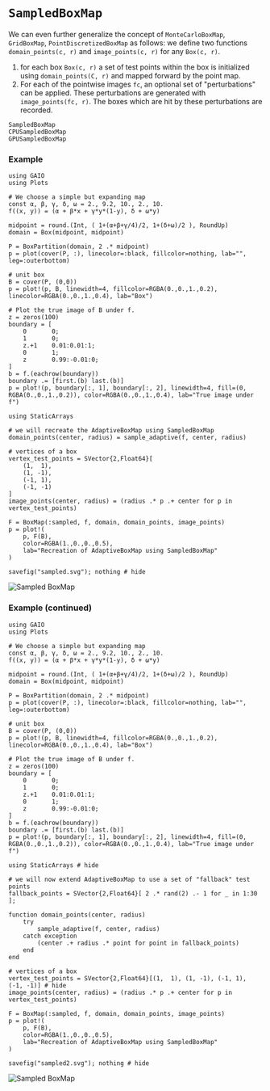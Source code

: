 # `SampledBoxMap`

We can even further generalize the concept of `MonteCarloBoxMap`, `GridBoxMap`, `PointDiscretizedBoxMap` as follows: we define two functions `domain_points(c, r)` and `image_points(c, r)` for any `Box(c, r)`. 
1. for each box `Box(c, r)` a set of test points within the box is initialized using `domain_points(C, r)` and mapped forward by the point map. 
2. For each of the pointwise images `fc`, an optional set of "perturbations" can be applied. These perturbations are generated with `image_points(fc, r)`. The boxes which are hit by these perturbations are recorded. 

```@docs
SampledBoxMap
CPUSampledBoxMap
GPUSampledBoxMap
```

### Example

```@setup 1
using GAIO
using Plots

# We choose a simple but expanding map
const α, β, γ, δ, ω = 2., 9.2, 10., 2., 10.
f((x, y)) = (α + β*x + γ*y*(1-y), δ + ω*y)

midpoint = round.(Int, ( 1+(α+β+γ/4)/2, 1+(δ+ω)/2 ), RoundUp)
domain = Box(midpoint, midpoint)

P = BoxPartition(domain, 2 .* midpoint)
p = plot(cover(P, :), linecolor=:black, fillcolor=nothing, lab="", leg=:outerbottom)

# unit box
B = cover(P, (0,0))
p = plot!(p, B, linewidth=4, fillcolor=RGBA(0.,0.,1.,0.2), linecolor=RGBA(0.,0.,1.,0.4), lab="Box")

# Plot the true image of B under f.
z = zeros(100)
boundary = [
    0       0;
    1       0;
    z.+1    0.01:0.01:1;
    0       1;
    z       0.99:-0.01:0;
]
b = f.(eachrow(boundary))
boundary .= [first.(b) last.(b)]
p = plot!(p, boundary[:, 1], boundary[:, 2], linewidth=4, fill=(0, RGBA(0.,0.,1.,0.2)), color=RGBA(0.,0.,1.,0.4), lab="True image under f")
```

```@repl 1
using StaticArrays

# we will recreate the AdaptiveBoxMap using SampledBoxMap
domain_points(center, radius) = sample_adaptive(f, center, radius)

# vertices of a box
vertex_test_points = SVector{2,Float64}[
    (1,  1),
    (1, -1),
    (-1, 1),
    (-1, -1)
]
image_points(center, radius) = (radius .* p .+ center for p in vertex_test_points)

F = BoxMap(:sampled, f, domain, domain_points, image_points)
p = plot!(
    p, F(B), 
    color=RGBA(1.,0.,0.,0.5), 
    lab="Recreation of AdaptiveBoxMap using SampledBoxMap"
)

savefig("sampled.svg"); nothing # hide
```

![Sampled BoxMap](sampled.svg)

### Example (continued)

```@setup 2
using GAIO
using Plots

# We choose a simple but expanding map
const α, β, γ, δ, ω = 2., 9.2, 10., 2., 10.
f((x, y)) = (α + β*x + γ*y*(1-y), δ + ω*y)

midpoint = round.(Int, ( 1+(α+β+γ/4)/2, 1+(δ+ω)/2 ), RoundUp)
domain = Box(midpoint, midpoint)

P = BoxPartition(domain, 2 .* midpoint)
p = plot(cover(P, :), linecolor=:black, fillcolor=nothing, lab="", leg=:outerbottom)

# unit box
B = cover(P, (0,0))
p = plot!(p, B, linewidth=4, fillcolor=RGBA(0.,0.,1.,0.2), linecolor=RGBA(0.,0.,1.,0.4), lab="Box")

# Plot the true image of B under f.
z = zeros(100)
boundary = [
    0       0;
    1       0;
    z.+1    0.01:0.01:1;
    0       1;
    z       0.99:-0.01:0;
]
b = f.(eachrow(boundary))
boundary .= [first.(b) last.(b)]
p = plot!(p, boundary[:, 1], boundary[:, 2], linewidth=4, fill=(0, RGBA(0.,0.,1.,0.2)), color=RGBA(0.,0.,1.,0.4), lab="True image under f")
```

```@repl 2
using StaticArrays # hide

# we will now extend AdaptiveBoxMap to use a set of "fallback" test points
fallback_points = SVector{2,Float64}[ 2 .* rand(2) .- 1 for _ in 1:30 ];

function domain_points(center, radius)
    try
        sample_adaptive(f, center, radius)
    catch exception
        (center .+ radius .* point for point in fallback_points)
    end
end

# vertices of a box
vertex_test_points = SVector{2,Float64}[(1,  1), (1, -1), (-1, 1), (-1, -1)] # hide
image_points(center, radius) = (radius .* p .+ center for p in vertex_test_points)

F = BoxMap(:sampled, f, domain, domain_points, image_points)
p = plot!(
    p, F(B), 
    color=RGBA(1.,0.,0.,0.5), 
    lab="Recreation of AdaptiveBoxMap using SampledBoxMap"
)

savefig("sampled2.svg"); nothing # hide
```

![Sampled BoxMap](sampled2.svg)

